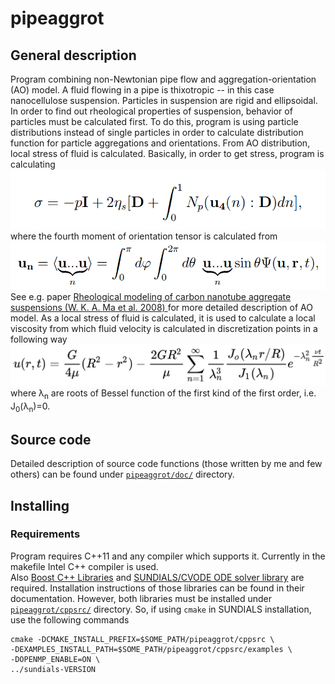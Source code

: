 # pipeaggrot

## General description
Program combining non-Newtonian pipe flow and aggregation-orientation (AO) model. A fluid flowing 
in a pipe is thixotropic -- in this case nanocellulose suspension. Particles in suspension are 
rigid and ellipsoidal. In order to find out rheological properties of suspension, behavior of 
particles must be calculated first. To do this, program is using particle distributions instead of 
single particles in order to calculate distribution function for particle aggregations and 
orientations. From AO distribution, local stress of fluid is calculated. Basically, in order to get
stress, program is calculating 
![](doc/stress.png)  
where the fourth moment of orientation tensor is calculated from
![](doc/moment.png)  
See e.g. paper [Rheological modeling of carbon nanotube aggregate suspensions 
(W. K. A. Ma et al. 2008)
](https://sor.scitation.org/doi/abs/10.1122/1.2982932) for more detailed description of AO model. 
As a local stress of fluid is calculated, it is used to calculate a local viscosity from which 
fluid velocity is calculated in discretization points in a following way
![](doc/velo.png)  
where λ<sub>n</sub> are roots of Bessel function of the first kind of the first order, i.e. 
J<sub>0</sub>(λ<sub>n</sub>)=0.  

## Source code
Detailed description of source code functions (those written by me and few others) can be found 
under [```pipeaggrot/doc/```](https://github.com/LeeviT/pipeaggrot/tree/master_par/doc) directory.

## Installing 
### Requirements 
Program requires C++11 and any compiler which supports it. Currently in the makefile Intel C++ 
compiler is used.  
Also [Boost C++ Libraries](https://www.boost.org/) and [SUNDIALS/CVODE ODE solver
library](https://computing.llnl.gov/projects/sundials/cvode) are required. Installation 
instructions of those libraries can be found in their documentation. However, both libraries must 
be installed under [```pipeaggrot/cppsrc/```](https://github.com/LeeviT/pipeaggrot/tree/master_par/cppsrc) 
directory. So, if using ```cmake``` in SUNDIALS installation, use the following commands  
```
cmake -DCMAKE_INSTALL_PREFIX=$SOME_PATH/pipeaggrot/cppsrc \
-DEXAMPLES_INSTALL_PATH=$SOME_PATH/pipeaggrot/cppsrc/examples \
-DOPENMP_ENABLE=ON \
../sundials-VERSION
```
